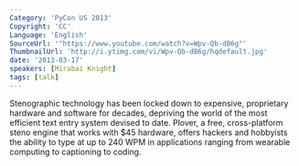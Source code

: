 ```yaml
---
Category: 'PyCon US 2013'
Copyright: 'CC'
Language: 'English'
SourceUrl: '"https://www.youtube.com/watch?v=Wpv-Qb-dB6g"'
ThumbnailUrl: 'http://i.ytimg.com/vi/Wpv-Qb-dB6g/hqdefault.jpg'
date: '2013-03-17'
speakers: [Mirabai Knight]
tags: [talk]
---
```

Stenographic technology has been locked down to expensive, proprietary hardware and software for decades, depriving the world of the most efficient text entry system devised to date. Plover, a free, cross-platform steno engine that works with $45 hardware, offers hackers and hobbyists the ability to type at up to 240 WPM in applications ranging from wearable computing to captioning to coding.